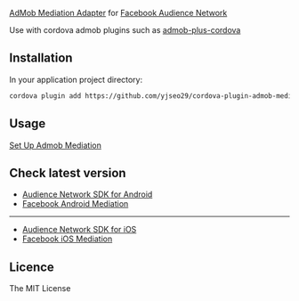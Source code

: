 [AdMob Mediation Adapter](https://firebase.google.com/docs/admob/android/mediation-networks) for [Facebook Audience Network](https://developers.facebook.com/docs/audience-network/getting-started)

Use with cordova admob plugins such as [admob-plus-cordova](https://github.com/admob-plus/admob-plus)

## Installation ##

In your application project directory:

```bash
cordova plugin add https://github.com/yjseo29/cordova-plugin-admob-mediation-facebook
```

## Usage ##

[Set Up Admob Mediation](https://support.google.com/admob/answer/3124703?hl=en)


## Check latest version ##
* [Audience Network SDK for Android](https://developers.facebook.com/docs/audience-network/setting-up/platform-setup/android/add-sdk)
* [Facebook Android Mediation](https://developers.google.com/admob/android/mediation/facebook#facebook-android-mediation-adapter-changelog)

-------------------------------

* [Audience Network SDK for iOS](https://developers.facebook.com/docs/audience-network/setting-up/platform-setup/ios/add-sdk)
* [Facebook iOS Mediation](https://developers.google.com/admob/ios/mediation/facebook#facebook-ios-mediation-adapter-changelog)

## Licence ##

The MIT License
